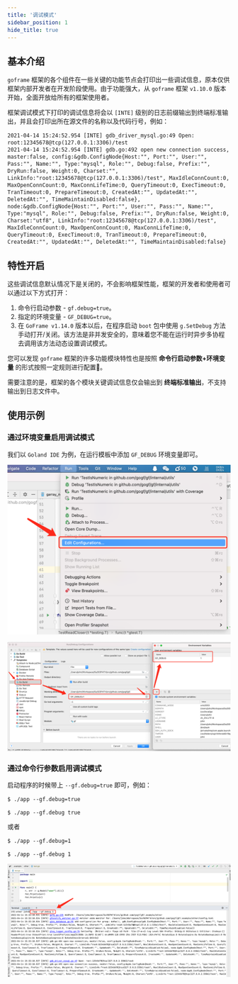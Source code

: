 ```yaml
---
title: '调试模式'
sidebar_position: 1
hide_title: true
---
```


## 基本介绍

`goframe` 框架的各个组件在一些关键的功能节点会打印出一些调试信息，原本仅供框架内部开发者在开发阶段使用。由于功能强大，从 `goframe` 框架 `v1.10.0` 版本开始，全面开放给所有的框架使用者。

框架调试模式下打印的调试信息将会以 `[INTE]` 级别的日志前缀输出到终端标准输出，并且会打印出所在源文件的名称以及代码行号，例如：

```
2021-04-14 15:24:52.954 [INTE] gdb_driver_mysql.go:49 Open: root:12345678@tcp(127.0.0.1:3306)/test
2021-04-14 15:24:52.954 [INTE] gdb.go:492 open new connection success, master:false, config:&gdb.ConfigNode{Host:"", Port:"", User:"", Pass:"", Name:"", Type:"mysql", Role:"", Debug:false, Prefix:"", DryRun:false, Weight:0, Charset:"", LinkInfo:"root:12345678@tcp(127.0.0.1:3306)/test", MaxIdleConnCount:0, MaxOpenConnCount:0, MaxConnLifeTime:0, QueryTimeout:0, ExecTimeout:0, TranTimeout:0, PrepareTimeout:0, CreatedAt:"", UpdatedAt:"", DeletedAt:"", TimeMaintainDisabled:false}, node:&gdb.ConfigNode{Host:"", Port:"", User:"", Pass:"", Name:"", Type:"mysql", Role:"", Debug:false, Prefix:"", DryRun:false, Weight:0, Charset:"utf8", LinkInfo:"root:12345678@tcp(127.0.0.1:3306)/test", MaxIdleConnCount:0, MaxOpenConnCount:0, MaxConnLifeTime:0, QueryTimeout:0, ExecTimeout:0, TranTimeout:0, PrepareTimeout:0, CreatedAt:"", UpdatedAt:"", DeletedAt:"", TimeMaintainDisabled:false}
```

## 特性开启

这些调试信息默认情况下是关闭的，不会影响框架性能，框架的开发者和使用者可以通过以下方式打开：

1. 命令行启动参数 \- `gf.debug=true`。
2. 指定的环境变量 \- `GF_DEBUG=true`。
3. 在 `GoFrame v1.14.0` 版本以后，在程序启动 `boot` 包中使用 `g.SetDebug` 方法手动打开/关闭。该方法是非并发安全的，意味着您不能在运行时异步多协程去调用该方法动态设置调试模式。

您可以发现 `goframe` 框架的许多功能模块特性也是按照 **命令行启动参数+环境变量** 的形式按照一定规则进行配置🐸。

需要注意的是，框架的各个模块关键调试信息仅会输出到 **终端标准输出**，不支持输出到日志文件中。

## 使用示例

### 通过环境变量启用调试模式

我们以 `Goland IDE` 为例，在运行模板中添加 `GF_DEBUG` 环境变量即可。

![](/markdown/6b81fa3a009cb881d868bd21c3eef928.png)

![](/markdown/8bbdc51d98c87408ce1753a0df942786.png)

### 通过命令行参数启用调试模式

启动程序的时候带上 `--gf.debug=true` 即可，例如：

```
$ ./app --gf.debug=true
```

```
$ ./app --gf.debug true
```

或者

```
$ ./app --gf.debug=1
```

```
$ ./app --gf.debug 1
```

![](/markdown/2b2b99cab2f5a6366a8a31e009bbee4f.png)